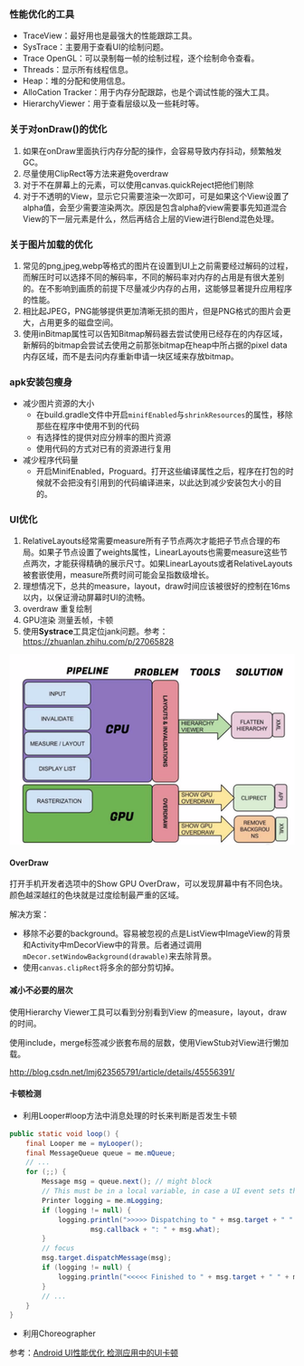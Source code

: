 ### 性能优化的工具

- TraceView：最好用也是最强大的性能跟踪工具。
- SysTrace：主要用于查看UI的绘制问题。
- Trace OpenGL：可以录制每一帧的绘制过程，逐个绘制命令查看。
- Threads：显示所有线程信息。
- Heap：堆的分配和使用信息。
- AlloCation Tracker：用于内存分配跟踪，也是个调试性能的强大工具。
- HierarchyViewer：用于查看层级以及一些耗时等。

### 关于对onDraw()的优化

1. 如果在onDraw里面执行内存分配的操作，会容易导致内存抖动，频繁触发GC。
2. 尽量使用ClipRect等方法来避免overdraw
3. 对于不在屏幕上的元素，可以使用canvas.quickReject把他们剔除
4. 对于不透明的View，显示它只需要渲染一次即可，可是如果这个View设置了alpha值，会至少需要渲染两次。原因是包含alpha的view需要事先知道混合View的下一层元素是什么，然后再结合上层的View进行Blend混色处理。

### 关于图片加载的优化

1. 常见的png,jpeg,webp等格式的图片在设置到UI上之前需要经过解码的过程，而解压时可以选择不同的解码率，不同的解码率对内存的占用是有很大差别的。在不影响到画质的前提下尽量减少内存的占用，这能够显著提升应用程序的性能。
2. 相比起JPEG，PNG能够提供更加清晰无损的图片，但是PNG格式的图片会更大，占用更多的磁盘空间。
3. 使用inBitmap属性可以告知Bitmap解码器去尝试使用已经存在的内存区域，新解码的bitmap会尝试去使用之前那张bitmap在heap中所占据的pixel data内存区域，而不是去问内存重新申请一块区域来存放bitmap。

### apk安装包瘦身

- 减少图片资源的大小
  - 在build.gradle文件中开启`minifEnabled`与`shrinkResources`的属性，移除那些在程序中使用不到的代码
  - 有选择性的提供对应分辨率的图片资源
  - 使用代码的方式对已有的资源进行复用
- 减少程序代码量
  - 开启MinifEnabled，Proguard。打开这些编译属性之后，程序在打包的时候就不会把没有引用到的代码编译进来，以此达到减少安装包大小的目的。

### UI优化

1. RelativeLayouts经常需要measure所有子节点两次才能把子节点合理的布局。如果子节点设置了weights属性，LinearLayouts也需要measure这些节点两次，才能获得精确的展示尺寸。如果LinearLayouts或者RelativeLayouts被套嵌使用，measure所费时间可能会呈指数级增长。
2. 理想情况下，总共的measure，layout，draw时间应该被很好的控制在16ms以内，以保证滑动屏幕时UI的流畅。
3. overdraw 重复绘制
4. GPU渲染 测量丢帧，卡顿
5. 使用**Systrace**工具定位jank问题。参考：https://zhuanlan.zhihu.com/p/27065828

![UI优化](UI优化.png)

#### OverDraw

打开手机开发者选项中的Show GPU OverDraw，可以发现屏幕中有不同色块。颜色越深越红的色块就是过度绘制最严重的区域。

解决方案：

- 移除不必要的background。容易被忽视的点是ListView中ImageView的背景和Activity中mDecorView中的背景。后者通过调用`mDecor.setWindowBackground(drawable)`来去除背景。
- 使用`canvas.clipRect`将多余的部分剪切掉。



#### 减小不必要的层次

使用Hierarchy Viewer工具可以看到分别看到View 的measure，layout，draw的时间。

使用include，merge标签减少嵌套布局的层数，使用ViewStub对View进行懒加载。

http://blog.csdn.net/lmj623565791/article/details/45556391/

#### 卡顿检测

- 利用Looper#loop方法中消息处理的时长来判断是否发生卡顿

```java
public static void loop() {
    final Looper me = myLooper();
    final MessageQueue queue = me.mQueue;
    // ...
    for (;;) {
        Message msg = queue.next(); // might block
        // This must be in a local variable, in case a UI event sets the logger
        Printer logging = me.mLogging;
        if (logging != null) {
            logging.println(">>>>> Dispatching to " + msg.target + " " +
                    msg.callback + ": " + msg.what);
        }
        // focus
        msg.target.dispatchMessage(msg);
        if (logging != null) {
            logging.println("<<<<< Finished to " + msg.target + " " + msg.callback);
        }
        // ...
    }
}
```

- 利用Choreographer

参考：[Android UI性能优化 检测应用中的UI卡顿](http://blog.csdn.net/lmj623565791/article/details/58626355)